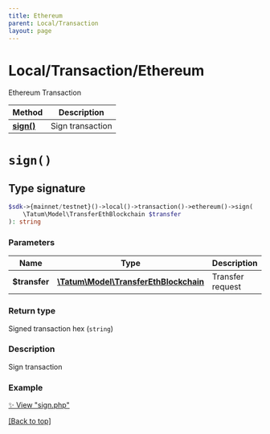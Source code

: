 ```yaml
---
title: Ethereum
parent: Local/Transaction
layout: page
---
```


# Local/Transaction/Ethereum

Ethereum Transaction

Method | Description
------------- | -------------
[**sign()**](#sign) | Sign transaction

# `sign()`

## Type signature

```php
$sdk->{mainnet/testnet}()->local()->transaction()->ethereum()->sign(
    \Tatum\Model\TransferEthBlockchain $transfer
): string
```

### Parameters

Name | Type | Description  | Notes
------------- | ------------- | ------------- | -------------
**$transfer** | [**\Tatum\Model\TransferEthBlockchain**](../../../Model/TransferEthBlockchain.md) | Transfer request | 

### Return type

Signed transaction hex (`string`)

### Description

Sign transaction

### Example

[✨ View "sign.php"](https://github.com/tatumio/tatum-php/blob/master/examples/Local/Transaction/Ethereum/sign.php)

[[Back to top]](#top)

